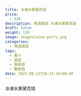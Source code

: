 ```yaml
---
title: 冰凍水果黛克瑞
price:
  - 220
description: 啤酒調酒 冰凍水果黛克瑞
draft: false
weight: 119
image: images/wine-party.png
categories:
  - 啤酒調酒
tags:
  - 果汁
  - 調酒
  - 香甜酒
  - 蘭姆酒
date: 2023-08-22T20:21:19+08:00
---
```


 冰凍水果黛克瑞
